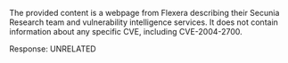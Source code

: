 The provided content is a webpage from Flexera describing their Secunia Research team and vulnerability intelligence services. It does not contain information about any specific CVE, including CVE-2004-2700.

Response: UNRELATED